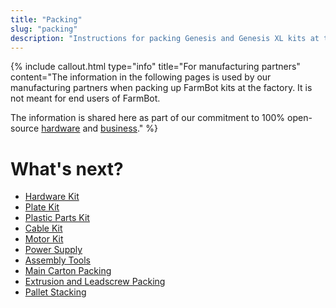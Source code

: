 ```yaml
---
title: "Packing"
slug: "packing"
description: "Instructions for packing Genesis and Genesis XL kits at the factory :building_construction: :package:"
---
```



{%
include callout.html
type="info"
title="For manufacturing partners"
content="The information in the following pages is used by our manufacturing partners when packing up FarmBot kits at the factory. It is not meant for end users of FarmBot.

The information is shared here as part of our commitment to 100% open-source [hardware](https://meta.farm.bot/docs/intro#openly-share-our-products) and [business](https://meta.farm.bot/docs/intro#openly-share-our-business)."
%}

# What's next?

 * [Hardware Kit](packing/hardware-kit.md)
 * [Plate Kit](packing/plate-kit.md)
 * [Plastic Parts Kit](packing/plastic-parts-kit.md)
 * [Cable Kit](packing/cable-kit.md)
 * [Motor Kit](packing/motor-kit.md)
 * [Power Supply](packing/power-supply.md)
 * [Assembly Tools](packing/assembly-tools.md)
 * [Main Carton Packing](packing/main-carton.md)
 * [Extrusion and Leadscrew Packing](packing/extrusion-and-leadscrew-kit.md)
 * [Pallet Stacking](packing/pallet-stacking.md)
